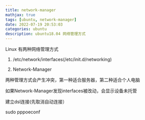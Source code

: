 ```yaml
---
title: network-manager
mathjax: true
tags: [ubuntu, network-manager]
date: 2022-07-19 20:53:03
categories: ubuntu
description: ubuntu18.04 网络管理方式
---
```


Linux 有两种网络管理方式

1. /etc/network/interfaces(/etc/init.d/networking)

2. Network-Manager

两种管理方式会产生冲突，第一种适合服务器，第二种适合个人电脑

如果Network-Manager发现interfaces被改动，会显示设备未托管

建立dsl连接(先取消自动连接）

sudo pppoeconf

